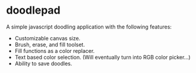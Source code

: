 # doodlepad
A simple javascript doodling application with the following features:
- Customizable canvas size.
- Brush, erase, and fill toolset.
- Fill functions as a color replacer.
- Text based color selection. (Will eventually turn into RGB color picker...)
- Ability to save doodles.

